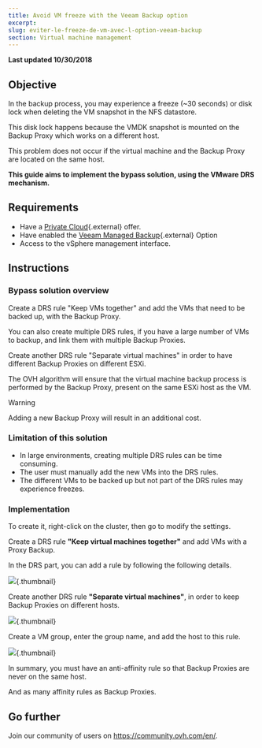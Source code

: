 ```yaml
---
title: Avoid VM freeze with the Veeam Backup option
excerpt:
slug: eviter-le-freeze-de-vm-avec-l-option-veeam-backup
section: Virtual machine management
---
```


**Last updated 10/30/2018**

## Objective

In the backup process, you may experience a freeze (~30 seconds) or disk lock when deleting the VM snapshot in the NFS datastore.

This disk lock happens because the VMDK snapshot is mounted on the Backup Proxy which works on a different host.

This problem does not occur if the virtual machine and the Backup Proxy are located on the same host.

**This guide aims to implement the bypass solution, using the VMware DRS mechanism.**

## Requirements

- Have a [Private Cloud](https://www.ovh.co.uk/private-cloud/){.external} offer.
- Have enabled the [Veeam Managed Backup](https://www.ovh.co.uk/private-cloud/options/veeam.xml){.external} Option
- Access to the vSphere management interface.

## Instructions

### Bypass solution overview

Create a DRS rule "Keep VMs together" and add the VMs that need to be backed up, with the Backup Proxy.

You can also create multiple DRS rules, if you have a large number of VMs to backup, and link them with multiple Backup Proxies.

Create another DRS rule "Separate virtual machines" in order to have different Backup Proxies on different ESXi.

The OVH algorithm will ensure that the virtual machine backup process is performed by the Backup Proxy, present on the same ESXi host as the VM.

> [!warning]
>
> Adding a new Backup Proxy will result in an additional cost.
>

### Limitation of this solution

- In large environments, creating multiple DRS rules can be time consuming.
- The user must manually add the new VMs into the DRS rules.
- The different VMs to be backed up but not part of the DRS rules may experience freezes.

### Implementation

To create it, right-click on the cluster, then go to modify the settings.

Create a DRS rule **"Keep virtual machines together"** and add VMs with a Proxy Backup.

In the DRS part, you can add a rule by following the following details.

![](images/image0_7.png){.thumbnail}

Create another DRS rule **"Separate virtual machines"**, in order to keep Backup Proxies on different hosts.

![](images/image0_28.png){.thumbnail}

Create a VM group, enter the group name, and add the host to this rule.

![](images/image1_9.png){.thumbnail}

In summary, you must have an anti-affinity rule so that Backup Proxies are never on the same host.

And as many affinity rules as Backup Proxies.

## Go further

Join our community of users on <https://community.ovh.com/en/>.

